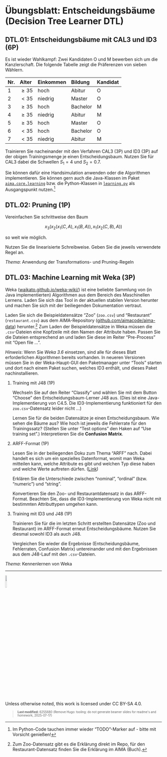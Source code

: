 # Übungsblatt: Entscheidungsbäume (Decision Tree Learner DTL)

## DTL.01: Entscheidungsbäume mit CAL3 und ID3 (6P)

Es ist wieder Wahlkampf: Zwei Kandidaten O und M bewerben sich um die
Kanzlerschaft. Die folgende Tabelle zeigt die Präferenzen von sieben
Wählern.

| Nr. | Alter      | Einkommen | Bildung  | Kandidat |
|:----|:-----------|:----------|:---------|:---------|
| 1   | $`\ge 35`$ | hoch      | Abitur   | O        |
| 2   | $`< 35`$   | niedrig   | Master   | O        |
| 3   | $`\ge 35`$ | hoch      | Bachelor | M        |
| 4   | $`\ge 35`$ | niedrig   | Abitur   | M        |
| 5   | $`\ge 35`$ | hoch      | Master   | O        |
| 6   | $`< 35`$   | hoch      | Bachelor | O        |
| 7   | $`< 35`$   | niedrig   | Abitur   | M        |

Trainieren Sie nacheinander mit den Verfahren CAL3 (3P) und ID3 (3P) auf
der obigen Trainingsmenge je einen Entscheidungsbaum. Nutzen Sie für
CAL3 dabei die Schwellen $`S_1=4`$ und $`S_2=0.7`$.

Sie können dafür eine Handsimulation anwenden oder die Algorithmen
implementieren. Sie können gern auch die Java-Klassen im Paket
[`aima.core.learning`](https://github.com/aimacode/aima-java/blob/AIMA3e/aima-core/src/main/java/aima/core/learning/learners/DecisionTreeLearner.java)
bzw. die Python-Klassen in
[`learning.py`](https://github.com/aimacode/aima-python/blob/master/learning.py)
als Ausgangspunkt nutzen.[^1]

## DTL.02: Pruning (1P)

Vereinfachen Sie schrittweise den Baum

``` math
x_3(x_2(x_1(C,A), x_1(B,A)), x_1(x_2(C,B), A))
```

so weit wie möglich.

Nutzen Sie die linearisierte Schreibweise. Geben Sie die jeweils
verwendete Regel an.

*Thema*: Anwendung der Transformations- und Pruning-Regeln

## DTL.03: Machine Learning mit Weka (3P)

Weka
([waikato.github.io/weka-wiki/](https://waikato.github.io/weka-wiki/))
ist eine beliebte Sammlung von (in Java implementierten) Algorithmen aus
dem Bereich des Maschinellen Lernens. Laden Sie sich das Tool in der
aktuellen stabilen Version herunter und machen Sie sich mit der
beiliegenden Dokumentation vertraut.

Laden Sie sich die Beispieldatensätze “Zoo” (`zoo.csv`) und “Restaurant”
(`restaurant.csv`) aus dem AIMA-Repository
([github.com/aimacode/aima-data](https://github.com/aimacode/aima-data))
herunter.[^2] Zum Laden der Beispieldatensätze in Weka müssen die
`.csv`-Dateien eine Kopfzeile mit den Namen der Attribute haben. Passen
Sie die Dateien entsprechend an und laden Sie diese im Reiter
“Pre-Process” mit “Open file …”.

*Hinweis*: Wenn Sie *Weka 3.6* einsetzen, sind alle für dieses Blatt
erforderlichen Algorithmen bereits vorhanden. In neueren Versionen
müssen Sie in der Weka-Haupt-GUI den Paketmanager unter “Tools” starten
und dort nach einem Paket suchen, welches ID3 enthält, und dieses Paket
nachinstallieren.

1.  Training mit J48 (1P)

    Wechseln Sie auf den Reiter “Classify” und wählen Sie mit dem Button
    “Choose” den Entscheidungsbaum-Lerner J48 aus. (Dies ist eine
    Java-Implementierung von C4.5. Die ID3-Implementierung funktioniert
    für den `zoo.csv`-Datensatz leider nicht …)

    Lernen Sie für die beiden Datensätze je einen Entscheidungsbaum. Wie
    sehen die Bäume aus? Wie hoch ist jeweils die Fehlerrate für den
    Trainingssatz? (Stellen Sie unter “Test options” den Haken auf “Use
    training set”.) Interpretieren Sie die **Confusion Matrix**.

2.  ARFF-Format (1P)

    Lesen Sie in der beiliegenden Doku zum Thema “ARFF” nach. Dabei
    handelt es sich um ein spezielles Datenformat, womit man Weka
    mitteilen kann, welche Attribute es gibt und welchen Typ diese haben
    und welche Werte auftreten dürfen.
    ([Link](https://waikato.github.io/weka-wiki/formats_and_processing/arff/))

    Erklären Sie die Unterschiede zwischen “nominal”, “ordinal” (bzw.
    “numeric”) und “string”.

    Konvertieren Sie den Zoo- und Restaurantdatensatz in das
    ARFF-Format. Beachten Sie, dass die ID3-Implementierung von Weka
    nicht mit bestimmten Attributtypen umgehen kann.

3.  Training mit ID3 und J48 (1P)

    Trainieren Sie für die im letzten Schritt erstellten Datensätze (Zoo
    und Restaurant) im ARFF-Format erneut Entscheidungsbäume. Nutzen Sie
    diesmal sowohl ID3 als auch J48.

    Vergleichen Sie wieder die Ergebnisse (Entscheidungsbäume,
    Fehlerraten, Confusion Matrix) untereinander und mit den Ergebnissen
    aus dem J48-Lauf mit den `.csv`-Dateien.

*Thema*: Kennenlernen von Weka

------------------------------------------------------------------------

<img src="https://licensebuttons.net/l/by-sa/4.0/88x31.png" width="10%">

Unless otherwise noted, this work is licensed under CC BY-SA 4.0.

<blockquote><p><sup><sub><strong>Last modified:</strong> 6255680 (Remove Hugo: tooling: do not generate beamer slides for readme's and homework, 2025-07-17)<br></sub></sup></p></blockquote>

[^1]: Im Python-Code tauchen immer wieder “TODO”-Marker auf - bitte mit
    Vorsicht genießen!

[^2]: Zum Zoo-Datensatz gibt es die Erklärung direkt im Repo, für den
    Restaurant-Datensatz finden Sie die Erklärung im AIMA (Buch).
